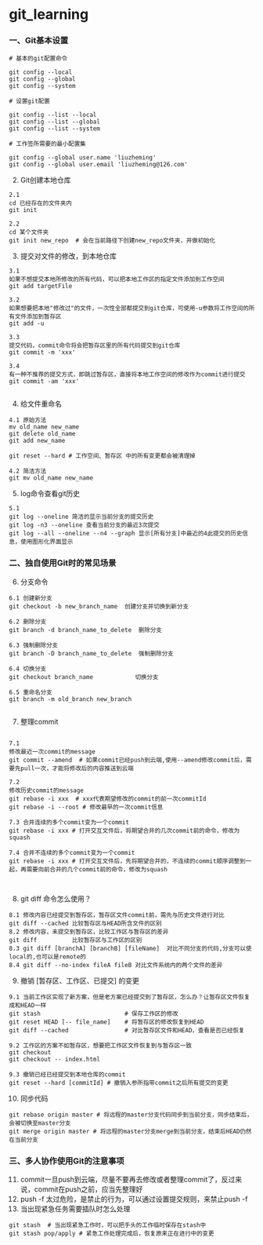 # git_learning


### 一、Git基本设置
```
# 基本的git配置命令

git config --local
git config --global
git config --system

# 设置git配置

git config --list --local
git config --list --global
git config --list --system

# 工作签所需要的最小配置集

git config --global user.name 'liuzheming'
git config --global user.email 'liuzheming@126.com'

```

2. Git创建本地仓库
```
2.1
cd 已经存在的文件夹内
git init

2.2
cd 某个文件夹
git init new_repo  # 会在当前路径下创建new_repo文件夹，并做初始化

```



3. 提交对文件的修改，到本地仓库
```
3.1 
如果不想提交本地所修改的所有代码，可以把本地工作区的指定文件添加到工作空间
git add targetFile

3.2 
如果想要把本地"修改过"的文件，一次性全部都提交到git仓库，可使用-u参数将工作空间的所有文件添加到暂存区
git add -u

3.3
提交代码，commit命令将会把暂存区里的所有代码提交到git仓库
git commit -m 'xxx'

3.4
有一种不推荐的提交方式，即跳过暂存区，直接将本地工作空间的修改作为commit进行提交
git commit -am 'xxx'


```

4. 给文件重命名
```
4.1 原始方法
mv old_name new_name
git delete old_name
git add new_name

git reset --hard # 工作空间、暂存区 中的所有变更都会被清理掉

4.2 简洁方法
git mv old_name new_name

```


5. log命令查看git历史
```
5.1
git log --oneline 简洁的显示当前分支的提交历史
git log -n3 --oneline 查看当前分支的最近3次提交
git log --all --oneline --n4 --graph 显示[所有分支]中最近的4此提交的历史信息，使用图形化界面显示
```

### 二、独自使用Git时的常见场景

6. 分支命令
```
6.1 创建新分支
git checkout -b new_branch_name  创建分支并切换到新分支

6.2 删除分支
git branch -d branch_name_to_delete  删除分支

6.3 强制删除分支
git branch -D branch_name_to_delete  强制删除分支

6.4 切换分支
git checkout branch_name            切换分支

6.5 重命名分支
git branch -m old_branch new_branch 


```

7. 整理commit
```

7.1
修改最近一次commit的message
git commit --amend  # 如果commit已经push到云端,使用--amend修改commit后，需要先pull一次，才能将修改后的内容推送到云端

7.2
修改历史commit的message
git rebase -i xxx  # xxx代表期望修改的commit的前一次commitId
git rebase -i --root # 修改最早的一次commit信息

7.3 合并连续的多个commit变为一个commit
git rebase -i xxx # 打开交互文件后，将期望合并的几次commit前的命令，修改为squash

7.4 合并不连续的多个commit变为一个commit
git rebase -i xxx # 打开交互文件后，先将期望合并的，不连续的commit顺序调整到一起，再需要向前合并的几个commit前的命令，修改为squash



```

8. git diff 命令怎么使用？
```
8.1 修改内容已经提交到暂存区，暂存区文件commit前，需先与历史文件进行对比
git diff --cached 比较暂存区与HEAD所含文件的区别
8.2 修改内容，未提交到暂存区，比较工作区与暂存区的差异
git diff          比较暂存区与工作区的区别
8.3 git diff [branchA] [branchB] [fileName]  对比不同分支的代码,分支可以使local的,也可以是remote的
8.4 git diff --no-index fileA fileB 对比文件系统内的两个文件的差异

```

9. 撤销 [暂存区、工作区、已提交] 的变更

```
9.1 当前工作区实现了新方案，但是老方案已经提交到了暂存区，怎么办？让暂存区文件恢复成和HEAD一样
git stash                        # 保存工作区的修改
git reset HEAD [-- file_name]    # 将暂存区的修改恢复到HEAD
git diff --cached                # 对比暂存区文件和HEAD，查看是否已经恢复

9.2 工作区的方案不如暂存区，想要把工作区文件恢复到与暂存区一致
git checkout 
git checkout -- index.html

9.3 撤销已经已经提交到本地仓库的commit
git reset --hard [commitId] # 撤销入参所指带commit之后所有提交的变更

```


10. 同步代码

```
git rebase origin master # 将远程的master分支代码同步到当前分支，同步结束后，会被切换至master分支
git merge origin master # 将远程的master分支merge到当前分支，结束后HEAD仍然在当前分支

```


### 三、多人协作使用Git的注意事项

11. commit一旦push到云端，尽量不要再去修改或者整理commit了，反过来说，commit在push之前，应当先整理好
12. push -f 太过危险，是禁止的行为，可以通过设置提交规则，来禁止push -f
13. 当出现紧急任务需要插队时怎么处理
```
git stash  # 当出现紧急工作时，可以把手头的工作临时保存在stash中
git stash pop/apply # 紧急工作处理完成后，恢复原来正在进行中的变更
